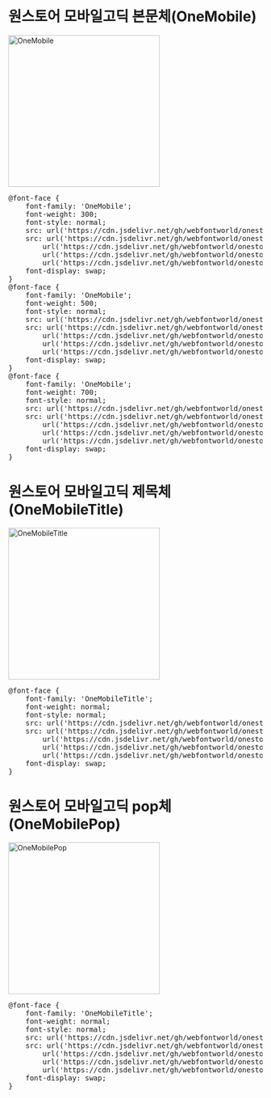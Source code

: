 # 원스토어 모바일고딕 본문체(OneMobile)

<a href="https://wess.tistory.com/265" target="_blank">
    <img src="https://webfontworld.github.io/gyeonggi/OneMobile.jpg" alt="OneMobile" style="width:300px">
</a>

<pre>
@font-face {
    font-family: 'OneMobile';
    font-weight: 300;
    font-style: normal;
    src: url('https://cdn.jsdelivr.net/gh/webfontworld/onestore/OneMobileLight.eot');
    src: url('https://cdn.jsdelivr.net/gh/webfontworld/onestore/OneMobileLight.eot?#iefix') format('embedded-opentype'),
        url('https://cdn.jsdelivr.net/gh/webfontworld/onestore/OneMobileLight.woff2') format('woff2'),
        url('https://cdn.jsdelivr.net/gh/webfontworld/onestore/OneMobileLight.woff') format('woff'),
        url('https://cdn.jsdelivr.net/gh/webfontworld/onestore/OneMobileLight.ttf') format("truetype");
    font-display: swap;
}
@font-face {
    font-family: 'OneMobile';
    font-weight: 500;
    font-style: normal;
    src: url('https://cdn.jsdelivr.net/gh/webfontworld/onestore/OneMobileRegular.eot');
    src: url('https://cdn.jsdelivr.net/gh/webfontworld/onestore/OneMobileRegular.eot?#iefix') format('embedded-opentype'),
        url('https://cdn.jsdelivr.net/gh/webfontworld/onestore/OneMobileRegular.woff2') format('woff2'),
        url('https://cdn.jsdelivr.net/gh/webfontworld/onestore/OneMobileRegular.woff') format('woff'),
        url('https://cdn.jsdelivr.net/gh/webfontworld/onestore/OneMobileRegular.ttf') format("truetype");
    font-display: swap;
}
@font-face {
    font-family: 'OneMobile';
    font-weight: 700;
    font-style: normal;
    src: url('https://cdn.jsdelivr.net/gh/webfontworld/onestore/OneMobileBold.eot');
    src: url('https://cdn.jsdelivr.net/gh/webfontworld/onestore/OneMobileBold.eot?#iefix') format('embedded-opentype'),
        url('https://cdn.jsdelivr.net/gh/webfontworld/onestore/OneMobileBold.woff2') format('woff2'),
        url('https://cdn.jsdelivr.net/gh/webfontworld/onestore/OneMobileBold.woff') format('woff'),
        url('https://cdn.jsdelivr.net/gh/webfontworld/onestore/OneMobileBold.ttf') format("truetype");
    font-display: swap;
}
</pre>


# 원스토어 모바일고딕 제목체(OneMobileTitle)
<a href="https://wess.tistory.com/265" target="_blank">
    <img src="https://webfontworld.github.io/gyeonggi/OneMobileTitle.jpg" alt="OneMobileTitle" style="width:300px">
</a>

<pre>
@font-face {
    font-family: 'OneMobileTitle';
    font-weight: normal;
    font-style: normal;
    src: url('https://cdn.jsdelivr.net/gh/webfontworld/onestore/OneMobileTitle.eot');
    src: url('https://cdn.jsdelivr.net/gh/webfontworld/onestore/OneMobileTitle.eot?#iefix') format('embedded-opentype'),
        url('https://cdn.jsdelivr.net/gh/webfontworld/onestore/OneMobileTitle.woff2') format('woff2'),
        url('https://cdn.jsdelivr.net/gh/webfontworld/onestore/OneMobileTitle.woff') format('woff'),
        url('https://cdn.jsdelivr.net/gh/webfontworld/onestore/OneMobileTitle.ttf') format("truetype");
    font-display: swap;
}
</pre>

# 원스토어 모바일고딕 pop체(OneMobilePop)
<a href="https://wess.tistory.com/265" target="_blank">
    <img src="https://webfontworld.github.io/gyeonggi/OneMobilePop.jpg" alt="OneMobilePop" style="width:300px">
</a>

<pre>
@font-face {
    font-family: 'OneMobileTitle';
    font-weight: normal;
    font-style: normal;
    src: url('https://cdn.jsdelivr.net/gh/webfontworld/onestore/OneMobilePop.eot');
    src: url('https://cdn.jsdelivr.net/gh/webfontworld/onestore/OneMobilePop.eot?#iefix') format('embedded-opentype'),
        url('https://cdn.jsdelivr.net/gh/webfontworld/onestore/OneMobilePop.woff2') format('woff2'),
        url('https://cdn.jsdelivr.net/gh/webfontworld/onestore/OneMobilePop.woff') format('woff'),
        url('https://cdn.jsdelivr.net/gh/webfontworld/onestore/OneMobilePop.ttf') format("truetype");
    font-display: swap;
}
</pre>

